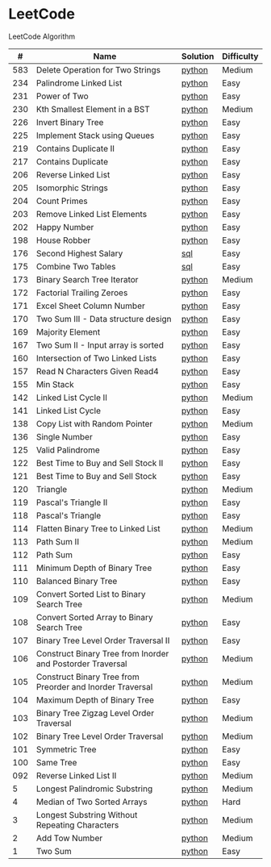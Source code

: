 # LeetCode

LeetCode Algorithm


| # | Name | Solution | Difficulty  |
| --- | --- | --- | --- |
| 583 | Delete Operation for Two Strings | [python](./python/DeleteOperationforTwoStrings/[583]minDistance.py) | Medium | 
| 234 | Palindrome Linked List | [python](./python/234.palindrome-linked-list/palindrome-linked-list.py) | Easy |
| 231 | Power of Two | [python](./python/231.power-of-two/power-of-two.py) | Easy |
| 230 | Kth Smallest Element in a BST | [python](./python/230.kth-smallest-element-in-a-bst/kth-smallest-element-in-a-bst.py) | Medium |
| 226 | Invert Binary Tree | [python](./python/invert-binary-tree/invert-binary-tree.py) | Easy |
| 225 | Implement Stack using Queues | [python](./python/225.implement-stack-using-queues/implement-stack-using-queues.py) | Easy |
| 219 | Contains Duplicate II| [python](./python/219.contains-duplicate-ii/contains-duplicate-ii.py) | Easy |
| 217 | Contains Duplicate | [python](./python/217.contains-duplicate/contains-duplicate.py) | Easy |
| 206 | Reverse Linked List| [python](./python/206.reverse-linked-list/reverse-linked-list.py) | Easy |
| 205 | Isomorphic Strings | [python](./python/205.isomorphic-strings/isomorphic-strings.py) | Easy |
| 204 | Count Primes | [python](./python/204.count-primes/count-primes.py) | Easy |
| 203 | Remove Linked List Elements | [python](./python/203.remove-linked-list-elements/remove-linked-list-elements.py) | Easy |
| 202 | Happy Number | [python](./python/202.happy-number/happy-number.py) | Easy |
| 198 | House Robber  | [python](./python/198.house-robber/house-robber.py) | Easy |
| 176 | Second Highest Salary | [sql](./sql/176.second-highest-salary/second-highest-salary.sql) | Easy |
| 175 | Combine Two Tables | [sql](./sql/175.combine-two-tables/combine-two-tables.sql) | Easy |
| 173 | Binary Search Tree Iterator | [python](./python173.binary-search-tree-iterator/binary-search-tree-iterator.py) | Medium |
| 172 | Factorial Trailing Zeroes | [python](./python/172.factorial-trailing-zeroes/factorial-trailing-zeroes.py) | Easy |
| 171 | Excel Sheet Column Number | [python](./python/171.excel-sheet-column-number/excel-sheet-column-number.py) | Easy |
| 170 | Two Sum III - Data structure design | [python](./python/170.two-sum-iii-data-structure-design/two-sum-iii-data-structure-design.py) | Easy |
| 169 | Majority Element | [python](./169.majority-element/majority-element.py) | Easy |
| 167 | Two Sum II - Input array is sorted | [python](./167.two-sum-ii-input-array-is-sorted/two-sum-ii-input-array-is-sorted.py) | Easy |
| 160 | Intersection of Two Linked Lists | [python](./160.intersection-of-two-linked-lists/intersection-of-two-linked-lists.py) | Easy |
| 157 | Read N Characters Given Read4 | [python](./python/157.read-n-characters-given-read4/read-n-characters-given-read4.py) | Easy |
| 155 | Min Stack | [python](./python/155.min-stack/min-stack.py) | Easy |
| 142 | Linked List Cycle II | [python](./python/LinkedListCycleII/[142]detectCycle.py) | Medium |
| 141 | Linked List Cycle | [python](./python/LinkedListCycle/[141]hasCycle.py) | Easy |
| 138 | Copy List with Random Pointer | [python](./python/138.copy-list-with-random-pointer/copy-list-with-random-pointer.py) | Medium |
| 136 | Single Number | [python](./python/SingleNumber/[136]singleNumber.py) | Easy |
| 125 | Valid Palindrome | [python](./python/ValidPalindrome/[125]isPalindrome.py) | Easy |
| 122 | Best Time to Buy and Sell Stock II | [python](./python/BestTimetoBuyandSellStockII/[122]maxProfit.py) | Easy |
| 121 | Best Time to Buy and Sell Stock | [python](./python/BestTimetoBuyandSellStock/[121]maxProfit.py) | Easy |
| 120 | Triangle | [python](./python/Triangle/[120]minimumTotal.py) | Medium |
| 119 | Pascal's Triangle II | [python](./python/Pascal'sTriangleII/[119]getRow.py) | Easy |
| 118 | Pascal's Triangle | [python](./python/Pascal'sTriangle/[118]generate.py) | Easy |
| 114 | Flatten Binary Tree to Linked List | [python](./python/FlattenBinaryTreetoLinkedList/[114]flatten.py) | Medium |
| 113 | Path Sum II | [python](./python/PathSumII/[113]pathSum.py) | Medium |
| 112 | Path Sum | [python](./python/PathSum/[112]hasPathSum.py) | Easy |
| 111 | Minimum Depth of Binary Tree | [python](./python/MinimumDepthofBinaryTree/[111]minDepth.py) | Easy |
| 110 | Balanced Binary Tree | [python](./python/BalancedBinaryTree/[110]isBalanced.py) | Easy |
| 109 | Convert Sorted List to Binary Search Tree | [python](./python/ConvertSortedListtoBinarySearchTree/[109]sortedListToBST.py) | Medium |
| 108 | Convert Sorted Array to Binary Search Tree | [python](./python/ConvertSortedArraytoBinarySearchTree/[108]sortedArrayToBST.py) | Easy |
| 107 | Binary Tree Level Order Traversal II | [python](./python/BinaryTreeLevelOrderTraversalII/[107]levelOrderBottom.py) | Easy |
| 106 | Construct Binary Tree from Inorder and Postorder Traversal | [python](./python/ConstructBinaryTreefromInorderandPostorderTraversal/buildTree.py) | Medium |
| 105 | Construct Binary Tree from Preorder and Inorder Traversal | [python](./python/ConstructBinaryTreefromPreorderandInorderTraversal/buildTree.py) | Medium |
| 104 | Maximum Depth of Binary Tree | [python](./python/MaximumDepthofBinaryTree/[104]MaxDepth.py) | Easy |
| 103 | Binary Tree Zigzag Level Order Traversal | [python](./python/BinaryTreeZigzagLevelOrderTraversal/) | Medium |
| 102 | Binary Tree Level Order Traversal | [python](./python/BinaryTreeLevelOrderTraversal/[102]level%20order.py) | Medium | 
| 101 | Symmetric Tree | [python](./python/SymmetricTree/[101]symmetric%20tree.py) | Easy  | 
| 100 | Same Tree | [python](./python/SameTree/[100]Same%20Tree.py) | Easy | 
| 092 | Reverse Linked List II | [python](./python/092.reverse-linked-list-ii/reverse-linked-list-ii.py) | Medium |
| 5 | Longest Palindromic Substring | [python](./python/LongestPalindromicSubstring/[5]Longest%20Palindromic%20Substring.py) | Medium | 
| 4 | Median of Two Sorted Arrays | [python](./python/MedianofTwoSortedArrays/[4]Median%20of%20Two%20Sorted%20Arrays.py) | Hard | 
| 3 | Longest Substring Without Repeating Characters | [python](./python/[3]LonSubStrWithoutRepeatChar/[3]Longest%20Substring%20Without%20Repeating%20Characters.py) | Medium |
| 2 | Add Tow Number| [python](./python/AddTwoNumber/[2]Add%20Two%20Numbers.py) | Medium |
| 1 | Two Sum | [python](./python/TwoSum/[1]Two%20Sum.py) | Easy |